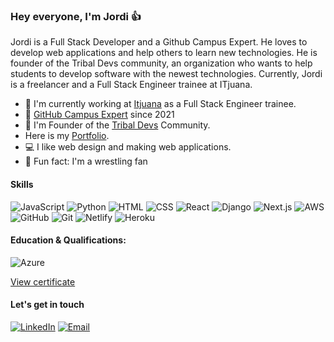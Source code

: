 ### Hey everyone, I'm Jordi 👍

Jordi is a Full Stack Developer and a Github Campus Expert. He loves to develop web applications and help others to learn new technologies. He is founder of the Tribal Devs community, an organization who wants to help students to develop software with the newest technologies. Currently, Jordi is a freelancer and a Full Stack Engineer trainee at ITjuana.

- :star2: I'm currently working at <a href="https://itjuana.com/">Itjuana</a> as a Full Stack Engineer trainee.
- 🚩 <a href="https://githubcampus.expert/JordiEspinozaMendoza/">GitHub Campus Expert</a> since 2021
- :star2: I'm Founder of the <a href="https://www.tribaldevs.com/">Tribal Devs</a> Community.
- Here is my <a href="https://www.itsmejordi.live/#/">Portfolio</a>.
- :computer: I like web design and making web applications.
- :muscle: Fun fact: I'm a wrestling fan


#### Skills

![JavaScript](https://img.shields.io/badge/javascript-%23323330.svg?style=for-the-badge&logo=javascript&logoColor=%23F7DF1E) ![Python](https://img.shields.io/badge/python-%230077b5.svg?style=for-the-badge&logo=python&logoColor=%23F7DF1E) ![HTML](https://img.shields.io/badge/html-%23e34f2c.svg?style=for-the-badge&logo=html&logoColor=%23F7DF1E) ![CSS](https://img.shields.io/badge/css-%23563d7c.svg?style=for-the-badge&logo=css&logoColor=%23F7DF1E) ![React](https://img.shields.io/badge/react-%23323330.svg?style=for-the-badge&logo=react&logoColor=%2361DBFB) ![Django](https://img.shields.io/badge/django-%2523323330.svg?style=for-the-badge&logo=django&logoColor=%2523F7DF1E) ![Next.js](https://img.shields.io/badge/next.js-%23323330.svg?style=for-the-badge&logo=next.js&logoColor=%2523F7DF1E) ![AWS](https://img.shields.io/badge/aws-%23e34f2c.svg?style=for-the-badge&logo=aws&logoColor=%23F7DF1E) ![GitHub](https://img.shields.io/badge/github-%23323330.svg?style=for-the-badge&logo=github&logoColor=%2523F7DF1E) ![Git](https://img.shields.io/badge/git-%23f7df1e.svg?style=for-the-badge&logo=git&logoColor=%2523F7DF1E) ![Netlify](https://img.shields.io/badge/netlify-%23323330.svg?style=for-the-badge&logo=netlify&logoColor=%2523F7DF1E) ![Heroku](https://img.shields.io/badge/heroku-%23323330.svg?style=for-the-badge&logo=heroku&logoColor=%2523F7DF1E)

#### Education & Qualifications:

![Azure](https://img.shields.io/badge/az_900_microsoft_azure_fundamentals-%23323330.svg?style=for-the-badge&logo=microsoft&logoColor=%2523F7DF1E)

<a href="https://portfolio-jordi.s3.amazonaws.com/Azure+Fundamentals.pdf">View certificate</a>

#### Let's get in touch

[![LinkedIn](https://img.shields.io/badge/linkedin-%23323330.svg?style=for-the-badge&logo=linkedin&logoColor=%2523F7DF1E)](https://www.linkedin.com/in/jordiespinoza/) 
[![Email](https://img.shields.io/badge/email-%23323330.svg?style=for-the-badge&logo=gmail&logoColor=%2523F7DF1E)](mailto:jordi8101@gmail.com)

